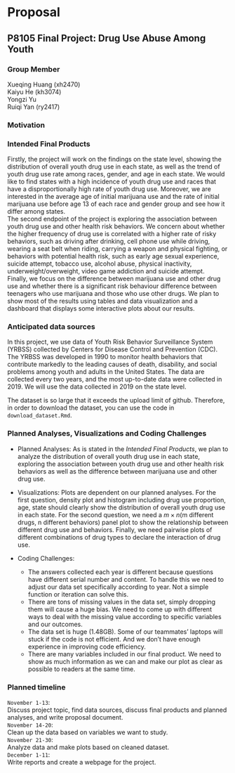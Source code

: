 Proposal
================

## P8105 Final Project: Drug Use Abuse Among Youth

### Group Member

Xueqing Huang (xh2470)  
Kaiyu He (kh3074)  
Yongzi Yu  
Ruiqi Yan (ry2417)  

### Motivation

### Intended Final Products

Firstly, the project will work on the findings on the state level,
showing the distribution of overall youth drug use in each state, as
well as the trend of youth drug use rate among races, gender, and age in
each state. We would like to find states with a high incidence of youth
drug use and races that have a disproportionally high rate of youth drug
use. Moreover, we are interested in the average age of initial marijuana
use and the rate of initial marijuana use before age 13 of each race and
gender group and see how it differ among states.  
The second endpoint of the project is exploring the association between
youth drug use and other health risk behaviors. We concern about whether
the higher frequency of drug use is correlated with a higher rate of
risky behaviors, such as driving after drinking, cell phone use while
driving, wearing a seat belt when riding, carrying a weapon and physical
fighting, or behaviors with potential health risk, such as early age
sexual experience, suicide attempt, tobacco use, alcohol abuse, physical
inactivity, underweight/overweight, video game addiction and suicide
attempt.  
Finally, we focus on the difference between marijuana use and other drug
use and whether there is a significant risk behaviour difference between
teenagers who use marijuana and those who use other drugs. We plan to
show most of the results using tables and data visualization and a
dashboard that displays some interactive plots about our results.  

### Anticipated data sources

In this project, we use data of Youth Risk Behavior Surveillance System
(YRBSS) collected by Centers for Disease Control and Prevention (CDC).
The YRBSS was developed in 1990 to monitor health behaviors that
contribute markedly to the leading causes of death, disability, and
social problems among youth and adults in the United States. The data
are collected every two years, and the most up-to-date data were
collected in 2019. We will use the data collected in 2019 on the state
level.

The dataset is so large that it exceeds the upload limit of github.
Therefore, in order to download the dataset, you can use the code in
`download_dataset.Rmd`.

### Planned Analyses, Visualizations and Coding Challenges

-   Planned Analyses: As is stated in the *Intended Final Products*, we
    plan to analyze the distribution of overall youth drug use in each
    state, exploring the association between youth drug use and other
    health risk behaviors as well as the difference between marijuana
    use and other drug use.

-   Visualizations: Plots are dependent on our planned analyses. For the
    first question, density plot and histogram including drug use
    proportion, age, state should clearly show the distribution of
    overall youth drug use in each state. For the second question, we
    need a *m* × *n*(m different drugs, n different behaviors) panel
    plot to show the relationship between different drug use and
    behaviors. Finally, we need pairwise plots of different combinations
    of drug types to declare the interaction of drug use.

-   Coding Challenges:

    -   The answers collected each year is different because questions
        have different serial number and content. To handle this we need
        to adjust our data set specifically according to year. Not a
        simple function or iteration can solve this.  
    -   There are tons of missing values in the data set, simply
        dropping them will cause a huge bias. We need to come up with
        different ways to deal with the missing value according to
        specific variables and our outcomes.
    -   The data set is huge (1.48GB). Some of our teammates’ laptops
        will stuck if the code is not efficient. And we don’t have
        enough experience in improving code efficiency.  
    -   There are many variables included in our final product. We need
        to show as much information as we can and make our plot as clear
        as possible to readers at the same time.

### Planned timeline

`November 1-13`:  
Discuss project topic, find data sources, discuss final products and
planned analyses, and write proposal document.  
`November 14-20`:  
Clean up the data based on variables we want to study.  
`November 21-30`:  
Analyze data and make plots based on cleaned dataset.  
`December 1-11`:  
Write reports and create a webpage for the project.
